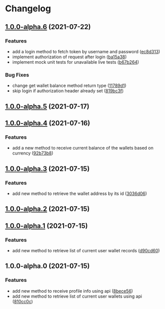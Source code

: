 # Changelog
## [1.0.0-alpha.6](https://github.com/nekofar/nobitex-api-dart-client/compare/v1.0.0-alpha.5...v1.0.0-alpha.6) (2021-07-22)


### Features

* add a login method to fetch token by username and password ([ec8d313](https://github.com/nekofar/nobitex-api-dart-client/commit/ec8d3130832c1a0c6cc59c1ac2844c50930b5b40))
* implement authorization of request after login ([ba15a38](https://github.com/nekofar/nobitex-api-dart-client/commit/ba15a3840524daec3a41f89dde2a317ec8bb1eb6))
* implement mock unit tests for unavailable live tests ([b67b264](https://github.com/nekofar/nobitex-api-dart-client/commit/b67b264a8ec95ed8cb106528144fe18f6e7252d1))


### Bug Fixes

* change get wallet balance method return type ([11789d1](https://github.com/nekofar/nobitex-api-dart-client/commit/11789d1f84ba90b450701c825385ef3033d04e9d))
* skip login if authorization header already set ([819bc3f](https://github.com/nekofar/nobitex-api-dart-client/commit/819bc3f0163a2eaa2fe7bdda18a7d4a2c9129269))

## [1.0.0-alpha.5](https://github.com/nekofar/nobitex-api-dart-client/compare/v1.0.0-alpha.4...v1.0.0-alpha.5) (2021-07-17)

## [1.0.0-alpha.4](https://github.com/nekofar/nobitex-api-dart-client/compare/v1.0.0-alpha.3...v1.0.0-alpha.4) (2021-07-16)


### Features

* add a new method to receive current balance of the wallets based on currency ([92b73b8](https://github.com/nekofar/nobitex-api-dart-client/commit/92b73b802b6e3567639cb15645701eaa3d66320b))

## [1.0.0-alpha.3](https://github.com/nekofar/nobitex-api-dart-client/compare/v1.0.0-alpha.2...v1.0.0-alpha.3) (2021-07-15)


### Features

* add new method to retrieve the wallet address by its id ([3036d06](https://github.com/nekofar/nobitex-api-dart-client/commit/3036d06e058d7802a31b5a70b6f7d02634198d5a))

## [1.0.0-alpha.2](https://github.com/nekofar/nobitex-api-dart-client/compare/v1.0.0-alpha.1...v1.0.0-alpha.2) (2021-07-15)

## [1.0.0-alpha.1](https://github.com/nekofar/nobitex-api-dart-client/compare/v1.0.0-alpha.0...v1.0.0-alpha.1) (2021-07-15)


### Features

* add new method to retrieve list of current user wallet records ([d90cd60](https://github.com/nekofar/nobitex-api-dart-client/commit/d90cd603b69f026665a7449df2e5f9ef6ecbfee5))

## 1.0.0-alpha.0 (2021-07-15)


### Features

* add new method to receive profile info using api ([8bece56](https://github.com/nekofar/nobitex-api-dart-client/commit/8bece56998e36da610c6ed409c4793061c364ce5))
* add new method to retrieve list of current user wallets using api ([810cc0c](https://github.com/nekofar/nobitex-api-dart-client/commit/810cc0cd28ac56b87a60d0da58c9a1cfb50636d8))
